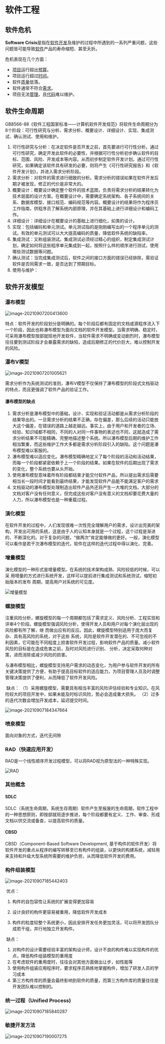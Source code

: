 # 软件工程

## 软件危机

**Software Crisis**是指在[软件开发](https://zh.wikipedia.org/wiki/軟件開發)及维护的过程中所遇到的一系列严重问题，这些问题皆可能导致[软件](https://zh.wikipedia.org/wiki/軟體)产品的寿命缩短、甚至夭折。

危机表现在几个方面：

- [项目](https://zh.wikipedia.org/wiki/專案)运行超出[预算](https://zh.wikipedia.org/wiki/預算)。
- 项目运行超过[时间](https://zh.wikipedia.org/wiki/時間)。
- 软件[质量](https://zh.wikipedia.org/wiki/品質)低落。
- 软件通常不符合[需求](https://zh.wikipedia.org/wiki/需求分析)。
- 项目无法[管理](https://zh.wikipedia.org/wiki/管理)，且[代码](https://zh.wikipedia.org/wiki/程式碼)难以维护。

## 软件生命周期

GB8566-88《软件工程国家标准——计算机软件开发规范》将软件生命周期分为8个阶段：可行性研究与分析、需求分析、概要设计、详细设计、实现、集成测试、确认测试、使用和维护。

1. 可行性研究与分析：在决定软件是否开发之前，首先要进行可行性分析。通过可行性研究，确定开发此软件的必要性，并根据可行性分析初步确认软件的目标、范围、风险、开发成本等内容。从而初步制定软件开发计划。通过可行性研究，如果确定该软件具有研发的必要，则将产生《可行性研究报告》和《软件开发计划》，并进入需求分析阶段。
2. 需求分析：对软件的需求进行细致的分析。需求分析的错误如果在软件开发后期才被发现，修正的代价是非常大的。
3. 概要设计：概要设计确定整个软件的技术蓝图，负责将需求分析的结果转化为技术层面的设计方案。在概要设计中，需要确定系统架构、各子系统间的关系、数据库模型、接口规范、编码规范等内容。概要设计的结果将作为程序员工作指南，供程序员了解系统内部原理，并在其基础上进行详细设计和编码工作。
4. 详细设计：详细设计在概要设计的基础上进行细化，如类的设计。
5. 实现：包括编码和单元测试。单元测试指的是刚刚编写出的一个程序单元的测试。有效的单元测试可以大大提高编码的质量，降低软件系统的缺陷率。
6. 集成测试：又称组装测试。集成测试必须经过精心的组织，制定集成测试计划，确定如何将这些程序单元集成到一起，按照什么样的顺序进行测试，使用哪些测试数据等问题。
7. 确认测试：当完成集成测试后，软件之间的接口方面的错误已经排除，需验证软件是否同需求一致，是否达到了预期目标。
8. 使用与维护：



## 软件开发模型

### 瀑布模型

![image-20210907200413600](E:\note\systemArchitect\4软件工程\images\瀑布模型.png)

特点：软件开发的阶段划分是明确的。每个阶段后都有固定的文档或源程序流入下一个阶段，因此也称瀑布模型为面向文档的软件开发模型。当需求明确、稳定时，可采用瀑布模型按部就班地开发软件，当软件需求不明确或变动剧烈时，瀑布模型往往要到测试阶段才会暴露需求的缺陷，造成后期修正的代价巨大，难以控制开发的风险。

### 瀑布V模型



![image-20210907201005621](E:\note\systemArchitect\4软件工程\images\V模型.png)

需求分析作为系统测试的准则，瀑布V模型不仅保持了瀑布模型的阶段式文档驱动的特点，而且更强调了软件产品的验证工作。

#### 瀑布模型的缺点

1. 需求分析是瀑布模型中的基础，设计、实现和验证活动都是从需求分析阶段的结果导出的。一旦需求分析的结果不正确，存在偏差，那么后续的活动只能放大这个偏差，在错误的道路上越走越远。事实上，由于用户和开发者的立场、经验、知识域都不相同，不同的人对同一件事物的表述也不同，这就造成了需求分析结果不可能精确、完整地描述整个系统。所以瀑布模型后期的维护工作相当繁重，而这些维护工作大多都是需求分析阶段引入的缺陷。这个问题是瀑布模型难以客服的。
2. 瀑布模型难以适应变化。瀑布模型精确地定义了每个阶段的活动和活动结果，而每一个阶段都紧密依赖于上一个阶段的结果。如果在软件的后期出现了需求的变化，整个系统也要从头开始。
3. 使用瀑布模型意味着所有阶段都结束才能交付软件产品，所以提出需求后需要相当长一段时间才能看到最终结果，才能发现软件产品能不能满足客户的需求
4. 文档驱动的瀑布模型处理制造出软件产品外还将产生一大堆的文档，大部分的文档对客户没有任何意义，但完成这些对客户没有意义的文档却要花费大量的人力，所以瀑布模型也是一种重载过程。

### 演化模型

在软件开发的过程中，人们发现很难一次性完全理解用户的需求，设计出完美的架构，开发出可用的系统，这是由于人的认知本身就是一个过程，这个过程是渐进的、不断深化的。对于复杂的问题，“做两次”肯定能够做的更好。一般，演化模型可以看作是若干次瀑布模型的迭代，软件在这样的迭代过程中得以演化、完善。

### 增量模型

​	演化模型的一种形式是增量模型。在系统的技术架构成熟、风险较低的时候，可以采 用增量的方式进行系统开发，这样可以提前进行集成测试和系统测试，缩短初始版本的发布 周期，提高用户对系统的可见度。

![增量模型](E:\note\systemArchitect\4软件工程\images\增量模型.png)

### 螺旋模型

​	注重风险分析，螺旋模型的每一个周期都包括了需求定义、风险分析、工程实现和评审4个阶段。螺旋模型强调风险分析，使得开发人员和用户对每个演化层出现的风险都有所了解，继 而做出应有的反应。因此，螺旋模型特别适用于庞大而复杂、具有高风险的系统，对于这些 系统，风险是软件开发潜在的、不可忽视的不利因素，它可能在不同程度上损害软件开发过程，影响软件产品的质量。减小软件风险的目标是在造成危害之前，及时对风险进行识别、 分析，决定采取何种对策，进而消除或减少风险的损害。

​	与瀑布模型相比，螺旋模型支持用户需求的动态变化，为用户参与软件开发的所有关键决策提供了方便，有助于提高目标软件的适应能力，为项目管理人员及时调整管理决策提供了便利，从而降低了软件开发风险。

​	缺点： （1）采用螺旋模型，需要具有相当丰富的风险评估经验和专业知识。在风险较大的项目开发中，如果未能及时标识风险，势必会造成重大损失。 （2）过多的迭代次数会增加开发成本，延迟提交时间。

![image-20210907184347664](E:\note\systemArchitect\4软件工程\images\螺旋模型.png)

### 

### 喷泉模型

面向对象的方式，迭代无间隙

### RAD（快速应用开发）

RAD是一个线性顺序开发过程模型，可以将RAD视为原型法的一种特殊实现。

![RAD](E:\note\systemArchitect\4软件工程\images\RAD.png)

### 其他概念

#### SDLC

SDLC（系统生命周期，系统生存周期）软件产生至报废的生命周期，软件工程中的一种思想原则，即按部就班逐步推进，每个阶段都要有定义、工作、审查、形成文档以供交流或备查，以提高软件的质量。

#### CBSD

CBSD（Component-Based Software Development, 基于构件的软件开发）将软件开发的重点从程序的编写转移至已有构件的组装，以更快的构建系统，减轻用来支持和升级大型系统所需要的维护负担，从而降低软件开发的费用。

### 构件组装模型

![image-20210907185442403](E:\note\systemArchitect\4软件工程\images\构件组装模型.png)

​	优点：

1. 构件的自包容性让系统的扩展变得更加容易 

2. 设计良好的构件更容易被重用，降低软件开发成本 

3. 构件的粒度较整个系统更小，因此安排开发任务更加灵活，可以将开发团队分成若干组，并行地独立开发构件。

   

​    缺点：

1. 对构件的设计需要经验丰富的架构设计师，设计不良的构件难以实现构件的优点，降低构件组装模型的重用度
2. 在考虑软件的重用度时，往往会对其他方面做出让步，如性能等
3. 使用构件组装应用程序时，要求程序员熟练地掌握构件，增加了研发人员的学习成本
4. 第三方构件库的质量会最终影响到软件的质量，而第三方构件库的质量往往是开发团队难以控制的。

### 统一过程（Unified Process)



![image-20210907185840287](E:\note\systemArchitect\4软件工程\images\统一过程模型.png)

### 敏捷开发方法

![image-20210907190007275](E:\note\systemArchitect\4软件工程\images\敏捷开发方法.png)